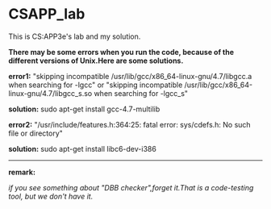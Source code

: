 # CSAPP_lab

This is CS:APP3e's lab and my solution.


**There may be some errors when you run the code, because of the different versions of Unix.Here are some solutions.**


**error1:**  "skipping incompatible /usr/lib/gcc/x86_64-linux-gnu/4.7/libgcc.a when searching for -lgcc"
or	"skipping incompatible /usr/lib/gcc/x86_64-linux-gnu/4.7/libgcc_s.so when searching for -lgcc_s"


**solution:** sudo apt-get install gcc-4.7-multilib


**error2:**  "/usr/include/features.h:364:25: fatal error: sys/cdefs.h: No such file or directory"

**solution:** sudo apt-get install libc6-dev-i386

___

**remark:**

*if you see something about "DBB checker",forget it.That is a code-testing tool, but we don't have it.*